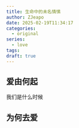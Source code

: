 ```yaml
---
title: 生命中的未名情愫
author: ZJeapo
date: 2025-02-19T11:34:17
categories:
  - original
series:
  - love
tags: 
draft: true
---
```

## 爱由何起

我们是什么时候

## 为何去爱

